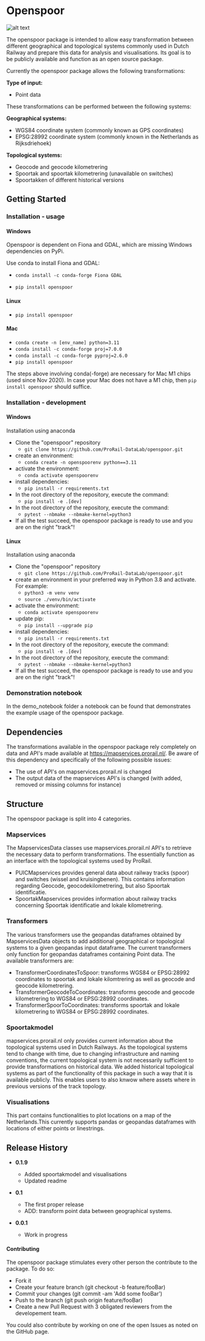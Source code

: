 # Openspoor

![alt text](https://www.radingspoor.nl/images/Stoom/Modellen_van_Leden/7_Inch_modellen/Zandloc_Janny/51133945_533417650499237_1555124498724814848_n.jpg)

The openspoor package is intended to allow easy transformation between different geographical and topological systems
commonly used in Dutch Railway and prepare this data for analysis and visualisations. Its goal is to be publicly available and function as an open source package.

Currently the openspoor package allows the following transformations:

**Type of input:**
- Point data

These transformations can be performed between the following systems:

**Geographical systems:**
- WGS84 coordinate system (commonly known as GPS coordinates)
- EPSG:28992 coordinate system (commonly known in the Netherlands as Rijksdriehoek)

**Topological systems:**
- Geocode and geocode kilometrering
- Spoortak and spoortak kilometrering (unavailable on switches)
- Spoortakken of different historical versions

## Getting Started

### Installation - usage

#### Windows
Openspoor is dependent on Fiona and GDAL, which are missing Windows dependencies on PyPi.

Use conda to install Fiona and GDAL:

- `conda install -c conda-forge Fiona GDAL`

- `pip install openspoor`

#### Linux

- `pip install openspoor`

#### Mac

- `conda create -n [env_name] python=3.11`
- `conda install -c conda-forge proj=7.0.0`
- `conda install -c conda-forge pyproj=2.6.0`
- `pip install openspoor`

The steps above involving conda(-forge) are necessary for Mac M1 chips (used since Nov 2020). In case your Mac does not
have a M1 chip, then `pip install openspoor` should suffice.

### Installation - development

#### Windows

Installation using anaconda
- Clone the "openspoor" repository
  - `git clone https://github.com/ProRail-DataLab/openspoor.git`
- create an environment:
  - `conda create -n openspoorenv python==3.11`
- activate the environment:
  - `conda activate openspoorenv`
- install dependencies:
  - `pip install -r requirements.txt`
- In the root directory of the repository, execute the command:
  - `pip install -e .[dev]`
- In the root directory of the repository, execute the command:
  - `pytest --nbmake --nbmake-kernel=python3`
- If all the test succeed, the openspoor package is ready to use and you are on the right "track"!

#### Linux

Installation using anaconda

- Clone the "openspoor" repository
  - `git clone https://github.com/ProRail-DataLab/openspoor.git`
- create an environment in your preferred way in Python 3.8 and activate. For example:
  - `python3 -m venv venv`
  - `source ./venv/bin/activate`
- activate the environment:
  - `conda activate openspoorenv`
- update pip:
  - `pip install --upgrade pip`
- install dependencies:
  - `pip install -r requirements.txt`
- In the root directory of the repository, execute the command:
  - `pip install -e .[dev]`
- In the root directory of the repository, execute the command:
  - `pytest --nbmake --nbmake-kernel=python3`
- If all the test succeed, the openspoor package is ready to use and you are on the right "track"!

### Demonstration notebook

In the demo_notebook folder a notebook can be found that demonstrates the example usage of the openspoor package.

## Dependencies

The transformations available in the openspoor package rely completely on data and API's made available at
https://mapservices.prorail.nl/. Be aware of this dependency and specifically of the following possible issues:

- The use of API's on mapservices.prorail.nl is changed
- The output data of the mapservices API's is changed (with added, removed or missing columns for instance)


## Structure

The openspoor package is split into 4 categories.

### Mapservices

The MapservicesData classes use mapservices.prorail.nl API's to retrieve the necessary data to perform transformations.
The essentially function as an interface with the topological systems used by ProRail.

- PUICMapservices provides general data about railway tracks (spoor) and switches (wissel and kruisingbenen). This
contains information regarding Geocode, geocodekilometrering, but also Spoortak identificatie.
- SpoortakMapservices provides information about railway tracks concerning Spoortak identificatie and lokale
kilometrering.

### Transformers

The various transformers use the geopandas dataframes obtained by MapservicesData objects to add additional geographical
or topological systems to a given geopandas input dataframe. The current transformers only function for geopandas
dataframes containing Point data. The available transformers are:

- TransformerCoordinatesToSpoor: transforms WGS84 or EPSG:28992 coordinates to spoortak and lokale kilomtrering as well
as geocode and geocode kilometrering.
- TransformerGeocodeToCoordinates: transforms geocode and geocode kilometrering to WGS84 or EPSG:28992 coordinates.
- TransformerSpoorToCoordinates: transforms spoortak and lokale kilometrering to WGS84 or EPSG:28992 coordinates.

### Spoortakmodel

mapservices.prorail.nl only provides current information about the topological systems used in Dutch
Railways. As the topological systems tend to change with time, due to changing infrastructure and naming conventions,
the current topological system is not necessarily sufficient to provide transformations on historical data. We added
historical topological systems as part of the functionality of this package in such a way that it
is available publicly. This enables users to also knwow where assets where in previous versions of the
track topology.

### Visualisations

This part contains functionalities to plot locations on a map of the Netherlands.This currently supports pandas or geopandas dataframes with locations of either points or linestrings.

## Release History

- <b>0.1.9</b>
  - Added spoortakmodel and visualisations
  - Updated readme

- <b>0.1</b>
  - The first proper release
  - ADD: transform point data between geographical systems.
- <b>0.0.1</b>
  - Work in progress

#### Contributing
The openspoor package stimulates every other person the contribute to the package. To do so:

- Fork it
- Create your feature branch (git checkout -b feature/fooBar)
- Commit your changes (git commit -am 'Add some fooBar')
- Push to the branch (git push origin feature/fooBar)
- Create a new Pull Request with 3 obligated reviewers from the developement team.

You could also contribute by working on one of the open Issues as noted on the GitHub page.
